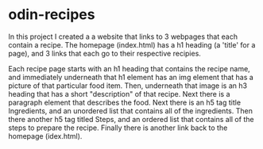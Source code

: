 # odin-recipes
In this project I created a a website that links to 3 webpages that each contain a recipe.
The homepage (index.html) has a h1 heading (a 'title' for a page), and 3 links that each go to their respective recipies.

Each recipe page starts with an h1 heading that contains the recipe name, and immediately underneath that h1 element has an img element that has a picture of that particular food item. Then, underneath that image is an h3 heading that has a short "description" of that recipe. Next there is a paragraph element that describes the food. Next there is an h5 tag title Ingredients, and an unordered list that contains all of the ingredients. Then there another h5 tag titled Steps, and an ordered list that contains all of the steps to prepare the recipe. Finally there is another link back to the homepage (idex.html).


